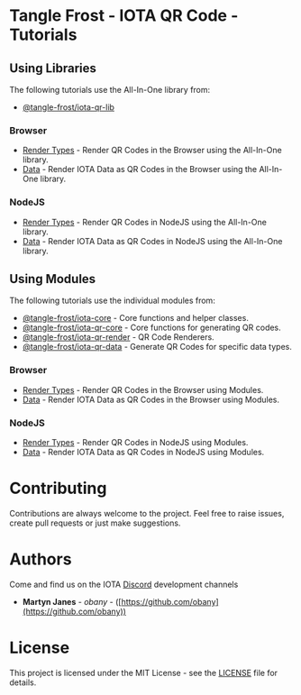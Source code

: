 # Tangle Frost - IOTA QR Code - Tutorials

## Using Libraries

The following tutorials use the All-In-One library from:

* [@tangle-frost/iota-qr-lib](https://github.com/tangle-frost/iota-qr-lib)

### Browser

* [Render Types](https://github.com/tangle-frost/iota-qr-tutorials/blob/master/using-library/browser/render-types/) - Render QR Codes in the Browser using the All-In-One library.
* [Data](https://github.com/tangle-frost/iota-qr-tutorials/blob/master/using-library/browser/data/) - Render IOTA Data as QR Codes in the Browser using the All-In-One library.

### NodeJS

* [Render Types](https://github.com/tangle-frost/iota-qr-tutorials/blob/master/using-library/node-js/render-types/) - Render QR Codes in NodeJS using the All-In-One library.
* [Data](https://github.com/tangle-frost/iota-qr-tutorials/blob/master/using-library/node-js/data/) - Render IOTA Data as QR Codes in NodeJS using the All-In-One library.

## Using Modules

The following tutorials use the individual modules from:

* [@tangle-frost/iota-core](https://github.com/tangle-frost/iota-core) - Core functions and helper classes.
* [@tangle-frost/iota-qr-core](https://github.com/tangle-frost/iota-qr-core) - Core functions for generating QR codes.
* [@tangle-frost/iota-qr-render](https://github.com/tangle-frost/iota-qr-render) - QR Code Renderers.
* [@tangle-frost/iota-qr-data](https://github.com/tangle-frost/iota-qr-data) - Generate QR Codes for specific data types.

### Browser

* [Render Types](https://github.com/tangle-frost/iota-qr-tutorials/blob/master/using-modules/browser/render-types/) - Render QR Codes in the Browser using Modules.
* [Data](https://github.com/tangle-frost/iota-qr-tutorials/blob/master/using-modules/browser/data/) - Render IOTA Data as QR Codes in the Browser using Modules.

### NodeJS

* [Render Types](https://github.com/tangle-frost/iota-qr-tutorials/blob/master/using-modules/node-js/render-types/) - Render QR Codes in NodeJS using Modules.
* [Data](https://github.com/tangle-frost/iota-qr-tutorials/blob/master/using-modules/node-ks/data/) - Render IOTA Data as QR Codes in NodeJS using Modules.

# Contributing

Contributions are always welcome to the project. Feel free to raise issues, create pull requests or just make suggestions.

# Authors

Come and find us on the IOTA [Discord](https://discordapp.com/invite/fNGZXvh) development channels

* **Martyn Janes** - *obany* - ([https://github.com/obany](https://github.com/obany))

# License

This project is licensed under the MIT License - see the [LICENSE](https://github.com/tangle-frost/iota-qr-tutorials/blob/master/LICENSE) file for details.
